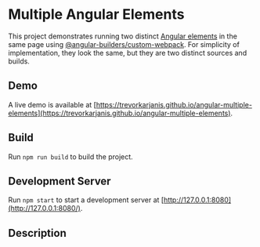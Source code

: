 # Multiple Angular Elements

This project demonstrates running two distinct [Angular elements](https://angular.io/guide/elements) in the same page using [@angular-builders/custom-webpack](https://www.npmjs.com/package/@angular-builders/custom-webpack). For simplicity of implementation, they look the same, but they are two distinct sources and builds.

## Demo

A live demo is available at [https://trevorkarjanis.github.io/angular-multiple-elements](https://trevorkarjanis.github.io/angular-multiple-elements).

## Build

Run `npm run build` to build the project.

## Development Server

Run `npm start` to start a development server at [http://127.0.0.1:8080](http://127.0.0.1:8080/).

## Description

